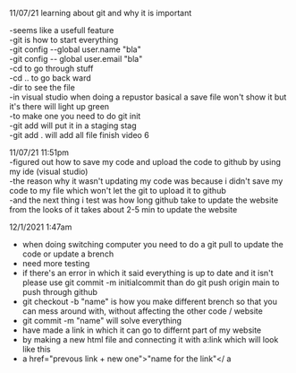 
11/07/21 learning about git and why it is important

-seems like a usefull feature <br />
-git is how to start everything <br />
-git config --global user.name "bla" <br />
-git config -- global user.email "bla" <br />
-cd to go through stuff <br />
-cd .. to go back ward <br />
-dir to see the file <br />
-in visual studio when doing a repustor basical a save file won't show it but it's there will light up green <br />
-to make one you need to do git init <br />
-git add will put it in a staging stag <br />
-git add . will add all file finish video 6 <br />

11/07/21   11:51pm <br />
-figured out how to save my code and upload the code to github by using my ide (visual studio) <br />
-the reason why it wasn't updating my code was because i didn't save my code to my file which won't let the git to upload it to github <br />
-and the next thing i test was how long github take to update the website from the looks of it takes about 2-5 min to update the website <br />

12/1/2021 1:47am
- when doing switching computer you need to do a git pull to update the code or update a brench
- need more testing
- if there's an error in which it said everything is up to date and it isn't please use git commit -m initialcommit than do git push origin main to push through github
- git checkout -b "name" is how you make different brench so that you can mess around with, without affecting the other code / website
- git commit -m "name" will solve everything
- have made a link in which it can go to differnt part of my website
- by making a new html file and connecting it with a:link which will look like this
- a href="prevous link + new one">"name for the link"</ a